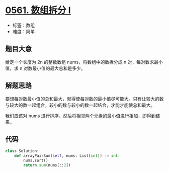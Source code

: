 # [0561. 数组拆分 I](https://leetcode.cn/problems/array-partition-i/)

- 标签：数组
- 难度：简单

## 题目大意

给定一个长度为 2n 的整数数组 nums，将数组中的数拆分成 n 对，每对数求最小值，求 n 对数最小值的最大总和是多少。

## 解题思路

要想每对数最小值的总和最大，就得使每对数的最小值尽可能大。只有让较大的数与较大的数一起组合，较小的数与较小的数一起结合，才能才能使总和最大。

我们应该对 nums 进行排序，然后将相邻两个元素的最小值进行相加，即得到结果。

## 代码

```Python
class Solution:
    def arrayPairSum(self, nums: List[int]) -> int:
        nums.sort()
        return sum(nums[::2])
```

